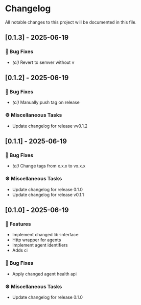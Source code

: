 # Changelog

All notable changes to this project will be documented in this file.

## [0.1.3] - 2025-06-19

### 🐛 Bug Fixes

- *(ci)* Revert to semver without v

## [0.1.2] - 2025-06-19

### 🐛 Bug Fixes

- *(ci)* Manually push tag on release

### ⚙️ Miscellaneous Tasks

- Update changelog for release vv0.1.2

## [0.1.1] - 2025-06-19

### 🐛 Bug Fixes

- *(ci)* Change tags from x.x.x to vx.x.x

### ⚙️ Miscellaneous Tasks

- Update changelog for release 0.1.0
- Update changelog for release v0.1.1

## [0.1.0] - 2025-06-19

### 🚀 Features

- Implement changed lib-interface
- Http wrapper for agents
- Implement agent identifiers
- Adds ci

### 🐛 Bug Fixes

- Apply changed agent health api

### ⚙️ Miscellaneous Tasks

- Update changelog for release 0.1.0

<!-- generated by git-cliff -->
